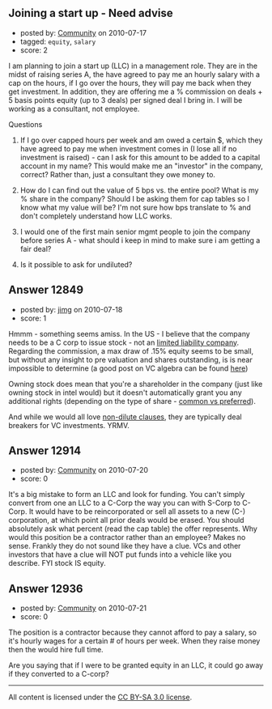 ## Joining a start up - Need advise

- posted by: [Community](https://stackexchange.com/users/-1/-1-community) on 2010-07-17
- tagged: `equity`, `salary`
- score: 2

I am planning to join a start up (LLC) in a management role. They are in the midst of raising series A, the have agreed to pay me an hourly salary with a cap on the hours, if I go over the hours, they will pay me back when they get investment. In addition, they are offering me a % commission on deals + 5 basis points equity (up to 3 deals) per signed deal I bring in. I will be working as a consultant, not employee. 

Questions

1. If I go over capped hours per week and am owed a certain $, which they have agreed to pay me when investment comes in (I lose all if no investment is raised) - can I ask for this amount to be added to a capital account in my name? This would make me an "investor" in the company, correct? Rather than, just a consultant they owe money to. 

2. How do I can find out the value of 5 bps vs. the entire pool? What is my % share in the company? Should I be asking them for cap tables so I know what my value will be? I'm not sure how bps translate to % and don't completely understand how LLC works.

3. I would one of the first main senior mgmt people to join the company before series A - what should i keep in mind to make sure i am getting  a fair deal?

4. Is it possible to ask for undiluted? 


## Answer 12849

- posted by: [jimg](https://stackexchange.com/users/-1/2380-jimg) on 2010-07-18
- score: 1

<p>Hmmm - something seems amiss.  In the US - I believe that the company needs to be a C corp to issue stock - not an <a href="http://en.wikipedia.org/wiki/Limited_liability_company" rel="nofollow">limited liability company</a>. Regarding the commission, a max draw of .15% equity seems to be small, but without any insight to pre valuation and shares outstanding, is is near impossible to determine (a good post on VC algebra can be found <a href="http://www.feld.com/wp/archives/2004/07/venture-capital-deal-algebra.html" rel="nofollow">here</a>)</p>

<p>Owning stock does mean that you're a shareholder in the company (just like owning stock in intel would) but it doesn't automatically grant you any additional rights (depending on the type of share - <a href="http://www.investopedia.com/university/stocks/stocks2.asp" rel="nofollow">common vs preferred</a>).</p>

<p>And while we would all love <a href="http://www.mcstartup.com/blog/2009/1/19/dilution-issues-for-founders.html" rel="nofollow">non-dilute clauses</a>, they are typically deal breakers for VC investments. YRMV.</p>



## Answer 12914

- posted by: [Community](https://stackexchange.com/users/-1/-1-community) on 2010-07-20
- score: 0

It's a big mistake to form an LLC and look for funding. You can't simply convert from one an LLC to a C-Corp the way you can with S-Corp to C-Corp. It would have to be reincorporated or sell all assets to a new (C-) corporation, at which point all prior deals would be erased.
You should absolutely ask what percent (read the cap table) the offer represents.
Why would this position be a contractor rather than an employee? Makes no sense. Frankly they do not sound like they have a clue. VCs and other investors that have a clue will NOT put funds into a vehicle like you describe.
FYI stock IS equity.



## Answer 12936

- posted by: [Community](https://stackexchange.com/users/-1/-1-community) on 2010-07-21
- score: 0

The position is a contractor because they cannot afford to pay a salary, so it's hourly wages for a certain # of hours per week. When they raise money then the would hire full time. 

Are you saying that if I were to be granted equity in an LLC, it could go away if they converted to a C-corp? 



---

All content is licensed under the [CC BY-SA 3.0 license](https://creativecommons.org/licenses/by-sa/3.0/).
